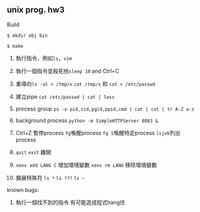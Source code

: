 unix prog. hw3
-------------

Build

`$ mkdir obj bin`

`$ make`


1. 執行指令，例如`ls`，`vim` 

2. 執行一個指令並殺死他`sleep 10` and Ctrl+C

3. 重導向`ls -al > /tmp/x` `cat /tmp/x` 和 `cat < /etc/passwd`

4. 建立pipe `cat /etc/passwd | cat | less`

5. process group `ps -o pid,sid,pgid,ppid,cmd | cat | cat | tr A-Z a-z`

6. background process `python -m SimpleHTTPServer 8083 &`
 
7. Ctrl+Z 暫停process `fg`喚醒process `fg 1`喚醒特定process `lsjob`列出process

8. `quit` `exit` 離開

9. `xenv add LANG C` 增加環境變數 `xenv rm LANG` 移除環境變數

10. 擴展特殊符 `ls *` `ls ???` `ls ~` 

known bugs:

1. 執行一個找不到的指令 有可能造成程式hang住
